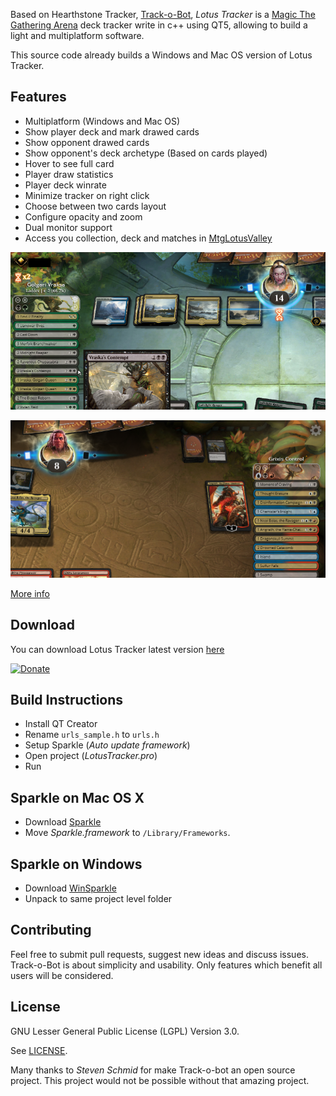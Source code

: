 
Based on Hearthstone Tracker, [Track-o-Bot](https://github.com/stevschmid/track-o-bot), _Lotus Tracker_ is a [Magic The Gathering Arena](https://magic.wizards.com/en/mtgarena) deck tracker write in c++ using QT5, allowing to build a light and multiplatform software.

This source code already builds a Windows and Mac OS version of Lotus Tracker.

## Features

* Multiplatform (Windows and Mac OS)
* Show player deck and mark drawed cards
* Show opponent drawed cards
* Show opponent's deck archetype (Based on cards played)
* Hover to see full card
* Player draw statistics
* Player deck winrate
* Minimize tracker on right click
* Choose between two cards layout
* Configure opacity and zoom
* Dual monitor support
* Access you collection, deck and matches in [MtgLotusValley](https://www.mtglotusvalley.com)

![LotusTracker Player](/extras/LotusTracker.png)

![LotusTracker Player](/extras/LotusTracker2.png)

[More info](https://www.mtglotusvalley.com/lotustracker)

## Download

You can download Lotus Tracker latest version [here](https://github.com/edipo2s/LotusTracker/releases/latest)

[![Donate](https://img.shields.io/badge/Donate-PayPal-green.svg)](https://www.paypal.com/cgi-bin/webscr?cmd=_s-xclick&hosted_button_id=JQWPQH3EE5RZW)

## Build Instructions

* Install QT Creator
* Rename ``urls_sample.h`` to ``urls.h``
* Setup Sparkle (_Auto update framework_)
* Open project (_LotusTracker.pro_)
* Run

## Sparkle on Mac OS X

* Download [Sparkle](http://sparkle.andymatuschak.org/) 
* Move _Sparkle.framework_ to ``/Library/Frameworks``.

## Sparkle on Windows

* Download [WinSparkle](https://github.com/vslavik/winsparkle) 
* Unpack to same project level folder

## Contributing

Feel free to submit pull requests, suggest new ideas and discuss issues. Track-o-Bot is about simplicity and usability. Only features which benefit all users will be considered. 

## License

GNU Lesser General Public License (LGPL) Version 3.0.

See [LICENSE](LICENSE).


Many thanks to *Steven Schmid* for make Track-o-bot an open source project. This project would not be possible without that amazing project.
